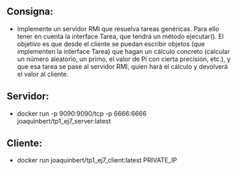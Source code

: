 ## Consigna:
* Implemente un servidor RMI que resuelva tareas genéricas. Para ello tener en cuenta la interface Tarea, 	que tendrá un método ejecutar(). El objetivo es que desde el cliente se puedan escribir objetos (que implementen la interface Tarea) que hagan un cálculo concreto (calcular un número aleatorio, un primo, el valor de Pi con cierta precisión, etc.), y que esa tarea se pase al servidor RMI, quien hará el cálculo y devolverá el valor al cliente.

## Servidor:
* docker run -p 9090:9090/tcp -p 6666:6666 joaquinbert/tp1_ej7_server:latest 

## Cliente:
* docker run joaquinbert/tp1_ej7_client:latest PRIVATE_IP